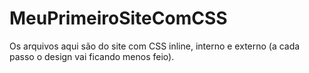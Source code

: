 # MeuPrimeiroSiteComCSS
Os arquivos aqui são do site com CSS inline, interno e externo (a cada passo o design vai ficando menos feio).

